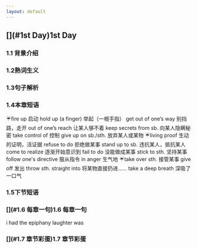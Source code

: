 ```yaml
---
layout: default
---
```


## [](#1st Day)1st Day

### [](#1.1背景介绍)1.1 背景介绍

 
 
 
### [](#1.2熟词生义)1.2熟词生义



### [](#1.3句子解析)1.3句子解析



### [](#1.4本章短语)1.4本章短语

☔️fire up 启动
hold up (a finger) 举起（一根手指）
get out of one’s way 别挡路，走开
out of one’s reach 让某人够不着
keep secrets from sb. 向某人隐瞒秘密
take control of 控制
give up on sb./sth. 放弃某人或某物
☔️living proof 生动的证明，活证据
refuse to do 拒绝做某事
stand up to sb. 违抗某人，抵抗某人
come to realize 逐渐开始意识到
fail to do 没能做成某事
stick to sth. 坚持某事
follow one's directive 服从指令
in anger 生气地
☔️take over sth. 接管某事
give off 发出
throw sth. straight into 将某物直接扔进……
take a deep breath 深吸了一口气

### [](#1.5下节短语)1.5下节短语




### [](#1.6 每章一句)1.6 每章一句

i had the epiphany laughter was 

### [](#1.7 章节彩蛋)1.7 章节彩蛋




